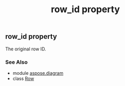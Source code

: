 ﻿---
title: row_id property
second_title: Aspose.Diagram for Python via .NET API References
description: 
type: docs
weight: 40
url: /python-net/aspose.diagram/row/row_id/
is_root: false
---

## row_id property


The original row ID.

### See Also
* module [aspose.diagram](../../)
* class [Row](/diagram/python-net/aspose.diagram/row)
